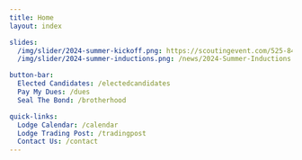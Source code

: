 ```yaml
---
title: Home
layout: index

slides:
  /img/slider/2024-summer-kickoff.png: https://scoutingevent.com/525-84415
  /img/slider/2024-summer-inductions.png: /news/2024-Summer-Inductions

button-bar:
  Elected Candidates: /electedcandidates
  Pay My Dues: /dues
  Seal The Bond: /brotherhood

quick-links:
  Lodge Calendar: /calendar
  Lodge Trading Post: /tradingpost
  Contact Us: /contact
---
```

